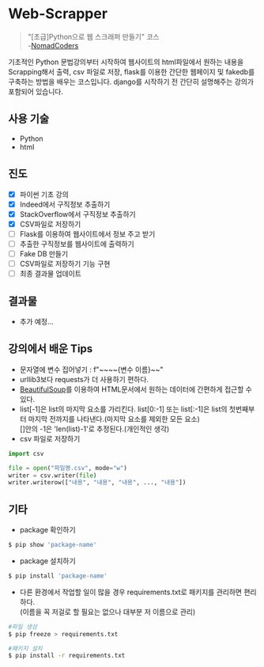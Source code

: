 # Web-Scrapper

> "[초급]Python으로 웹 스크래퍼 만들기" 코스<br/> -[NomadCoders](https://www.nomadcoders.co)

기초적인 Python 문법강의부터 시작하여 웹사이트의 html파일에서 원하는 내용을 Scrapping해서 출력, csv 파일로 저장, flask를 이용한 간단한 웹페이지 및 fakedb를 구축하는 방법을 배우는 코스입니다. django를 시작하기 전 간단히 설명해주는 강의가 포함되어 있습니다.

## 사용 기술

- Python
- html

## 진도

- [x] 파이썬 기초 강의
- [x] Indeed에서 구직정보 추출하기
- [x] StackOverflow에서 구직정보 추출하기
- [x] CSV파일로 저장하기
- [ ] Flask를 이용하여 웹사이트에서 정보 주고 받기
- [ ] 추출한 구직정보를 웹사이트에 출력하기
- [ ] Fake DB 만들기
- [ ] CSV파일로 저장하기 기능 구현
- [ ] 최종 결과물 업데이트

## 결과물

- 추가 예정...

## 강의에서 배운 Tips

- 문자열에 변수 집어넣기 : f"~~~~{변수 이름}~~"
- urllib3보다 requests가 더 사용하기 편하다.
- [BeautifulSoup](https://www.crummy.com/software/BeautifulSoup/bs4/doc/)를 이용하여 HTML문서에서 원하는 데이터에 간편하게 접근할 수 있다.
- list[-1]은 list의 마지막 요소를 가리킨다. list[0:-1] 또는 list[:-1]은 list의 첫번째부터 마지막 전까지를 나타낸다.(마지막 요소를 제외한 모든 요소)<br/>[]안의 -1은 'len(list)-1'로 추정된다.(개인적인 생각)
- csv 파일로 저장하기

```python
import csv

file = open("파일명.csv", mode="w")
writer = csv.writer(file)
writer.writerow(["내용", "내용", "내용", ..., "내용"])
```

## 기타

- package 확인하기

```sh
$ pip show 'package-name'
```

- package 설치하기

```sh
$ pip install 'package-name'
```

- 다른 환경에서 작업할 일이 많을 경우 requirements.txt로 패키지를 관리하면 편리하다.<br/>(이름을 꼭 저걸로 할 필요는 없으나 대부분 저 이름으로 관리)

```sh
#파일 생성
$ pip freeze > requirements.txt

#패키지 설치
$ pip install -r requirements.txt
```
